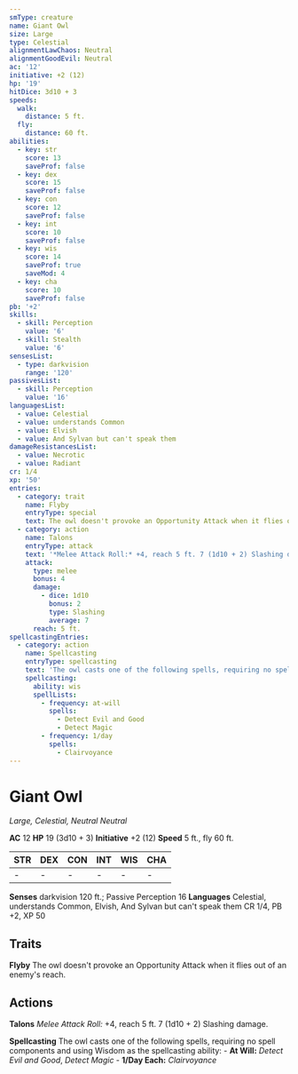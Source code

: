 ```yaml
---
smType: creature
name: Giant Owl
size: Large
type: Celestial
alignmentLawChaos: Neutral
alignmentGoodEvil: Neutral
ac: '12'
initiative: +2 (12)
hp: '19'
hitDice: 3d10 + 3
speeds:
  walk:
    distance: 5 ft.
  fly:
    distance: 60 ft.
abilities:
  - key: str
    score: 13
    saveProf: false
  - key: dex
    score: 15
    saveProf: false
  - key: con
    score: 12
    saveProf: false
  - key: int
    score: 10
    saveProf: false
  - key: wis
    score: 14
    saveProf: true
    saveMod: 4
  - key: cha
    score: 10
    saveProf: false
pb: '+2'
skills:
  - skill: Perception
    value: '6'
  - skill: Stealth
    value: '6'
sensesList:
  - type: darkvision
    range: '120'
passivesList:
  - skill: Perception
    value: '16'
languagesList:
  - value: Celestial
  - value: understands Common
  - value: Elvish
  - value: And Sylvan but can't speak them
damageResistancesList:
  - value: Necrotic
  - value: Radiant
cr: 1/4
xp: '50'
entries:
  - category: trait
    name: Flyby
    entryType: special
    text: The owl doesn't provoke an Opportunity Attack when it flies out of an enemy's reach.
  - category: action
    name: Talons
    entryType: attack
    text: '*Melee Attack Roll:* +4, reach 5 ft. 7 (1d10 + 2) Slashing damage.'
    attack:
      type: melee
      bonus: 4
      damage:
        - dice: 1d10
          bonus: 2
          type: Slashing
          average: 7
      reach: 5 ft.
spellcastingEntries:
  - category: action
    name: Spellcasting
    entryType: spellcasting
    text: 'The owl casts one of the following spells, requiring no spell components and using Wisdom as the spellcasting ability: - **At Will:** *Detect Evil and Good*, *Detect Magic* - **1/Day Each:** *Clairvoyance*'
    spellcasting:
      ability: wis
      spellLists:
        - frequency: at-will
          spells:
            - Detect Evil and Good
            - Detect Magic
        - frequency: 1/day
          spells:
            - Clairvoyance
---
```


# Giant Owl
*Large, Celestial, Neutral Neutral*

**AC** 12
**HP** 19 (3d10 + 3)
**Initiative** +2 (12)
**Speed** 5 ft., fly 60 ft.

| STR | DEX | CON | INT | WIS | CHA |
| --- | --- | --- | --- | --- | --- |
| - | - | - | - | - | - |

**Senses** darkvision 120 ft.; Passive Perception 16
**Languages** Celestial, understands Common, Elvish, And Sylvan but can't speak them
CR 1/4, PB +2, XP 50

## Traits

**Flyby**
The owl doesn't provoke an Opportunity Attack when it flies out of an enemy's reach.

## Actions

**Talons**
*Melee Attack Roll:* +4, reach 5 ft. 7 (1d10 + 2) Slashing damage.

**Spellcasting**
The owl casts one of the following spells, requiring no spell components and using Wisdom as the spellcasting ability: - **At Will:** *Detect Evil and Good*, *Detect Magic* - **1/Day Each:** *Clairvoyance*
